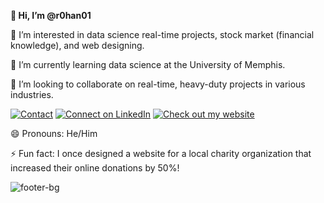 **👋 Hi, I’m @r0han01**

👀 I’m interested in data science real-time projects, stock market (financial knowledge), and web designing.

🌱 I’m currently learning data science at the University of Memphis.

💞️ I’m looking to collaborate on real-time, heavy-duty projects in various industries.

<a href="mailto:hey@rkatkam.com"><img src="https://img.shields.io/badge/Contact-hey@rkatkam.com-blue" alt="Contact"></a>
<a href="link_to_your_linkedin_profile"><img src="https://img.shields.io/badge/-Connect%20on%20LinkedIn-blue" alt="Connect on LinkedIn"></a>
<a href="https://rkatkam.com"><img src="https://img.shields.io/badge/Check%20out%20my%20website-orange" alt="Check out my website"></a>

😄 Pronouns: He/Him

⚡ Fun fact: I once designed a website for a local charity organization that increased their online donations by 50%!

<!---
r0han01/r0han01 is a ✨ special ✨ repository because its `README.md` (this file) appears on your GitHub profile.
You can click the Preview link to take a look at your changes.
--->
![footer-bg](https://github.com/r0han01/r0han01/assets/168735672/a81f07ab-cc08-4c4c-947e-9ed4a90a71aa)
